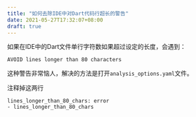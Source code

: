 ```yaml
---
title: "如何去除IDE中对Dart代码行超长的警告"
date: 2021-05-27T17:32:07+08:00
draft: true
---
```


如果在IDE中的Dart文件单行字符数如果超过设定的长度，会遇到：
```
AVOID lines longer than 80 characters
```    

这种警告非常恼人，解决的方法是打开`analysis_options.yaml`文件。

注释掉这两行
```
lines_longer_than_80_chars: error
- lines_longer_than_80_chars
```

